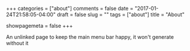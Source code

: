 +++
categories = ["about"]
comments = false
date = "2017-01-24T21:58:05-04:00"
draft = false
slug = ""
tags = ["about"]
title = "About"

showpagemeta = false
+++

An unlinked page to keep the main menu bar happy, it won't generate without it
